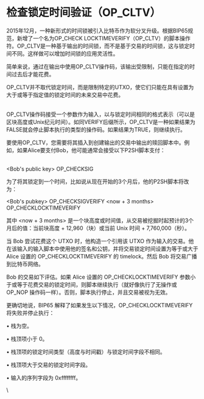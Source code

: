 # 检查锁定时间验证（OP\_CLTV）

2015年12月，一种新形式的时间锁被引入比特币作为软分叉升级。根据BIP65规范，新增了一个名为OP\_CHECK LOCKTIMEVERIFY（OP\_CLTV）的脚本操作符。OP\_CLTV是一种基于输出的时间锁，而不是基于交易的时间锁，这与锁定时间不同。这样做可以增加时间锁的应用灵活性。

简单来说，通过在输出中使用OP\_CLTV操作码，该输出受限制，只能在指定的时间过去后才能花费。

OP\_CLTV并不取代锁定时间，而是限制特定的UTXO，使它们只能在具有设置为大于或等于指定值的锁定时间的未来交易中花费。

\
OP\_CLTV操作码接受一个参数作为输入，以与锁定时间相同的格式表示（可以是区块高度或Unix纪元时间）。如同VERIFY后缀所示，OP\_CLTV是一种如果结果为FALSE就会停止脚本执行的类型的操作码。如果结果为TRUE，则继续执行。

要使用OP\_CLTV，您需要将其插入到创建输出的交易中输出的赎回脚本中。例如，如果Alice要支付Bob，他可能通常会接受以下P2SH脚本支付：

\
\<Bob's public key> OP\_CHECKSIG

为了将其锁定到一个时间，比如说从现在开始的3个月后，他的P2SH脚本将改为：

\<Bob's pubkey> OP\_CHECKSIGVERIFY \<now + 3 months> OP\_CHECKLOCKTIMEVERIFY

其中 \<now + 3 months> 是一个块高度或时间值，从交易被挖掘时起预计的3个月后的值：当前块高度 + 12,960（块）或当前 Unix 时间 + 7,760,000（秒）。

当 Bob 尝试花费这个 UTXO 时，他构造一个引用该 UTXO 作为输入的交易。他在该输入的输入脚本中使用他的签名和公钥，并将交易锁定时间设置为等于或大于 Alice 设置的 OP\_CHECKLOCKTIMEVERIFY 的 timelock。然后 Bob 将交易广播到比特币网络。&#x20;

Bob 的交易如下评估。如果 Alice 设置的 OP\_CHECKLOCKTIMEVERIFY 参数小于或等于花费交易的锁定时间，则脚本继续执行（就好像执行了无操作或 OP\_NOP 操作码一样）。否则，脚本执行停止，并且交易被视为无效。&#x20;

更确切地说，BIP65 解释了如果发生以下情况，OP\_CHECKLOCKTIMEVERIFY 将失败并停止执行：&#x20;

• 栈为空。&#x20;

• 栈顶项小于 0。&#x20;

• 栈顶项的锁定时间类型（高度与时间戳）与锁定时间字段不相同。&#x20;

• 栈顶项大于交易的锁定时间字段。&#x20;

• 输入的序列字段为 0xffffffff。

\
